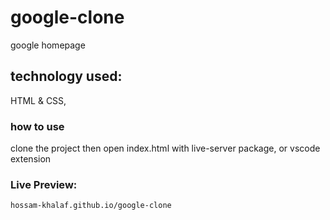 # google-clone
  google homepage
## technology used:
   HTML & CSS, 
### how to use
  clone the project then open index.html with live-server package, or vscode extension
### Live Preview:
    hossam-khalaf.github.io/google-clone
